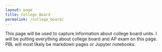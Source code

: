 ```yaml
---
layout: page
title: College Board
permalink: /college_board/
---
```


This page will be used to capture information about college board units. I will be putting everything about college board and AP exam on this page. PBL will most likely be markdown pages or Jupyter notebooks.
